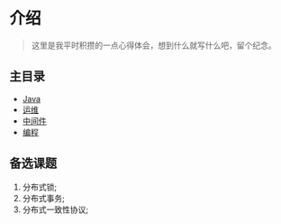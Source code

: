 # 介绍

> 这里是我平时积攒的一点心得体会，想到什么就写什么吧，留个纪念。

## 主目录

- [Java](./docs/java/README.md)
- [运维](./docs/operations/README.md)
- [中间件](./docs/middleware/README.md)
- [编程](./docs/coding/README.md)

## 备选课题

1. 分布式锁;
2. 分布式事务;
3. 分布式一致性协议;
